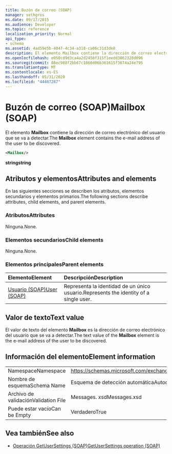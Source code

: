 ```yaml
---
title: Buzón de correo (SOAP)
manager: sethgros
ms.date: 09/17/2015
ms.audience: Developer
ms.topic: reference
localization_priority: Normal
api_type:
- schema
ms.assetid: 4ad59e5b-4047-4c34-a318-ca06c31d3de8
description: El elemento Mailbox contiene la dirección de correo electrónico del usuario que se va a detectar.
ms.openlocfilehash: e050cd9d3ca4a2d2450f315f1eedd3862328d096
ms.sourcegitcommit: 88ec988f2bb67c1866d06b361615f3674a24e795
ms.translationtype: MT
ms.contentlocale: es-ES
ms.lasthandoff: 05/31/2020
ms.locfileid: "44467287"
---
```

# <a name="mailbox-soap"></a><span data-ttu-id="562c0-103">Buzón de correo (SOAP)</span><span class="sxs-lookup"><span data-stu-id="562c0-103">Mailbox (SOAP)</span></span>

<span data-ttu-id="562c0-104">El elemento **Mailbox** contiene la dirección de correo electrónico del usuario que se va a detectar.</span><span class="sxs-lookup"><span data-stu-id="562c0-104">The **Mailbox** element contains the e-mail address of the user to be discovered.</span></span> 
  
```XML
<Mailbox/>
```

<span data-ttu-id="562c0-105">**string**</span><span class="sxs-lookup"><span data-stu-id="562c0-105">**string**</span></span>

## <a name="attributes-and-elements"></a><span data-ttu-id="562c0-106">Atributos y elementos</span><span class="sxs-lookup"><span data-stu-id="562c0-106">Attributes and elements</span></span>

<span data-ttu-id="562c0-107">En las siguientes secciones se describen los atributos, elementos secundarios y elementos primarios.</span><span class="sxs-lookup"><span data-stu-id="562c0-107">The following sections describe attributes, child elements, and parent elements.</span></span>
  
### <a name="attributes"></a><span data-ttu-id="562c0-108">Atributos</span><span class="sxs-lookup"><span data-stu-id="562c0-108">Attributes</span></span>

<span data-ttu-id="562c0-109">Ninguna.</span><span class="sxs-lookup"><span data-stu-id="562c0-109">None.</span></span>
  
### <a name="child-elements"></a><span data-ttu-id="562c0-110">Elementos secundarios</span><span class="sxs-lookup"><span data-stu-id="562c0-110">Child elements</span></span>

<span data-ttu-id="562c0-111">Ninguna.</span><span class="sxs-lookup"><span data-stu-id="562c0-111">None.</span></span>
  
### <a name="parent-elements"></a><span data-ttu-id="562c0-112">Elementos principales</span><span class="sxs-lookup"><span data-stu-id="562c0-112">Parent elements</span></span>

|<span data-ttu-id="562c0-113">**Elemento**</span><span class="sxs-lookup"><span data-stu-id="562c0-113">**Element**</span></span>|<span data-ttu-id="562c0-114">**Descripción**</span><span class="sxs-lookup"><span data-stu-id="562c0-114">**Description**</span></span>|
|:-----|:-----|
|[<span data-ttu-id="562c0-115">Usuario (SOAP)</span><span class="sxs-lookup"><span data-stu-id="562c0-115">User (SOAP)</span></span>](user-soap.md) <br/> |<span data-ttu-id="562c0-116">Representa la identidad de un único usuario.</span><span class="sxs-lookup"><span data-stu-id="562c0-116">Represents the identity of a single user.</span></span>  <br/> |
   
## <a name="text-value"></a><span data-ttu-id="562c0-117">Valor de texto</span><span class="sxs-lookup"><span data-stu-id="562c0-117">Text value</span></span>

<span data-ttu-id="562c0-118">El valor de texto del elemento **Mailbox** es la dirección de correo electrónico del usuario que se va a detectar.</span><span class="sxs-lookup"><span data-stu-id="562c0-118">The text value of the **Mailbox** element is the e-mail address of the user to be discovered.</span></span> 
  
## <a name="element-information"></a><span data-ttu-id="562c0-119">Información del elemento</span><span class="sxs-lookup"><span data-stu-id="562c0-119">Element information</span></span>

|||
|:-----|:-----|
|<span data-ttu-id="562c0-120">Namespace</span><span class="sxs-lookup"><span data-stu-id="562c0-120">Namespace</span></span>  <br/> |https://schemas.microsoft.com/exchange/2010/Autodiscover  <br/> |
|<span data-ttu-id="562c0-121">Nombre de esquema</span><span class="sxs-lookup"><span data-stu-id="562c0-121">Schema Name</span></span>  <br/> |<span data-ttu-id="562c0-122">Esquema de detección automática</span><span class="sxs-lookup"><span data-stu-id="562c0-122">Autodiscover schema</span></span>  <br/> |
|<span data-ttu-id="562c0-123">Archivo de validación</span><span class="sxs-lookup"><span data-stu-id="562c0-123">Validation File</span></span>  <br/> |<span data-ttu-id="562c0-124">Messages. xsd</span><span class="sxs-lookup"><span data-stu-id="562c0-124">Messages.xsd</span></span>  <br/> |
|<span data-ttu-id="562c0-125">Puede estar vacío</span><span class="sxs-lookup"><span data-stu-id="562c0-125">Can be Empty</span></span>  <br/> |<span data-ttu-id="562c0-126">Verdadero</span><span class="sxs-lookup"><span data-stu-id="562c0-126">True</span></span>  <br/> |
   
## <a name="see-also"></a><span data-ttu-id="562c0-127">Vea también</span><span class="sxs-lookup"><span data-stu-id="562c0-127">See also</span></span>

- [<span data-ttu-id="562c0-128">Operación GetUserSettings (SOAP)</span><span class="sxs-lookup"><span data-stu-id="562c0-128">GetUserSettings operation (SOAP)</span></span>](getusersettings-operation-soap.md)

